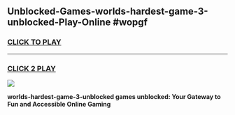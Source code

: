
## Unblocked-Games-worlds-hardest-game-3-unblocked-Play-Online #wopgf
<h3>
<a href="https://news.freeplayer.one?title=worlds-hardest-game-3-unblocked&ref=3">CLICK TO PLAY</a></h3>
<hr>

<h3>
<a href="https://news.freeplayer.one?title=worlds-hardest-game-3-unblocked&ref=3">CLICK 2 PLAY</a>
  
</h3>

<a href="https://news.freeplayer.one?title=worlds-hardest-game-3-unblocked&ref=3"><img src="https://clearcache.store/games.png"></a>


**worlds-hardest-game-3-unblocked games unblocked: Your Gateway to Fun and Accessible Online Gaming**

